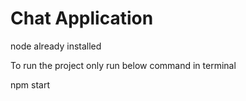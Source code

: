 # Chat Application
node already installed 

To run the project only run below command in terminal 



npm start
